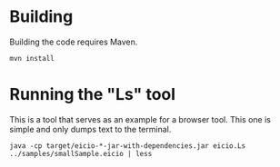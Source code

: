 # Building
Building the code requires Maven.
```shell
mvn install
```

# Running the "Ls" tool
This is a tool that serves as an example for a browser tool.  This one is simple and only dumps text to the terminal.
```shell
java -cp target/eicio-*-jar-with-dependencies.jar eicio.Ls ../samples/smallSample.eicio | less
```
